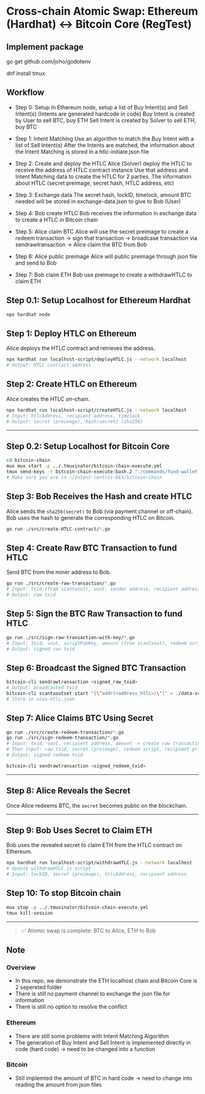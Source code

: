 # Cross-chain Atomic Swap: Ethereum (Hardhat) ↔ Bitcoin Core (RegTest)

## Implement package
go get github.com/joho/godotenv

dnf install tmux

## Workflow
- Step 0: Setup
In Ethereum node, setup a list of Buy Intent(s) and Sell Intent(s) (Intents are generated hardcode in code)
Buy Intent is created by User to sell BTC, buy ETH
Sell Intent is created by Solver to sell ETH, buy BTC

- Step 1: Intent Matching
Use an algorithm to match the Buy Intent with a list of Sell Intent(s) 
After the Intents are matched, the information about the Intent Matching is stored in a htlc-initiate.json file

- Step 2: Create and deploy the HTLC
Alice (Solver) deploy the HTLC to receive the address of HTLC contract instance 
Use that address and Intent Matching data to create the HTLC for 2 parties. The information about HTLC (secret preimage, secret hash, HTLC address, etc)

- Step 3: Exchange data
The secret hash, lockID, timelock, amount BTC needed will be stored in exchange-data.json to give to Bob (User)

- Step 4: Bob create HTLC
Bob receives the information in exchange data to create a HTLC in Bitcoin chain

- Step 5: Alice claim BTC
Alice will use the secret preimage to create a redeem transaction -> sign that transaction -> broadcase transaction via sendrawtransaction -> Alice claim the BTC from Bob

- Step 6: Alice public preimage
Alice will public preimage through json file and send to Bob

- Step 7: Bob claim ETH
Bob use preimage to create a withdrawHTLC to claim ETH


## Step 0.1: Setup Localhost for Ethereum Hardhat
```bash
npx hardhat node
```

## Step 1: Deploy HTLC on Ethereum
Alice deploys the HTLC contract and retrieves the address.

```bash
npx hardhat run localhost-script/deployHTLC.js --network localhost
# Output: HTLC contract address
```

## Step 2: Create HTLC on Ethereum
Alice creates the HTLC on-chain.

```bash
npx hardhat run localhost-script/createHTLC.js --network localhost
# Input: htlcAddress, recipient address, timelock
# Output: secret (preimage), hash(secret) (sha256)
```

---

## Step 0.2: Setup Localhost for Bitcoin Core
```bash
cd bitcoin-chain
mux mux start -p ../.tmuxinator/bitcoin-chain-execute.yml
tmux send-keys -t bitcoin-chain-execute:bash.2 "./commands/fund-wallet.sh" C-m
# Make sure you are in ~/Intent-centric-DEX/bitcoin-chain
```

## Step 3: Bob Receives the Hash and create HTLC 
Alice sends the `sha256(secret)` to Bob (via payment channel or off-chain).
Bob uses the hash to generate the corresponding HTLC on Bitcoin.
```bash
go run ./src/create-HTLC-contract/*.go
```

## Step 4: Create Raw BTC Transaction to fund HTLC
Send BTC from the miner address to Bob.

```bash
go run ./src/create-raw-transaction/*.go
# Input: txid (from scantxout), vout, sender address, recipient address
# Output: raw txid
```

## Step 5: Sign the BTC Raw Transaction to fund HTLC
```bash
go run ./src/sign-raw-transaction-with-key/*.go
# Input: txid, vout, scriptPubKey, amount (from scantxout), redeem script, raw txid, sender private key
# Output: signed raw txid
```

## Step 6: Broadcast the Signed BTC Transaction
```bash
bitcoin-cli sendrawtransaction <signed_raw_txid>
# Output: broadcasted txid
bitcoin-cli scantxoutset start "[\"addr(<address_htlc>)\"]" > ./data-script/utxo-htlc.json
# Store in utxo-htlc.json

```

## Step 7: Alice Claims BTC Using Secret
```bash
go run ./src/create-redeem-transaction/*.go
go run ./src/sign-redeem-transaction/*.go
# Input: txid, vout, recipient address, amount -> create raw transaction
# Then input: raw txid, secret (preimage), redeem script, recipient private key, recipient public key
# Output: signed redeem txid
```

```bash
bitcoin-cli sendrawtransaction <signed_redeem_txid>
```

---

## Step 8: Alice Reveals the Secret
Once Alice redeems BTC, the `secret` becomes public on the blockchain.

---

## Step 9: Bob Uses Secret to Claim ETH
Bob uses the revealed secret to claim ETH from the HTLC contract on Ethereum.

```bash
npx hardhat run localhost-script/withdrawHTLC.js --network localhost
# Update withdrawHTLC.js script
# Input: lockID, secret (preimage), htlcAddress, recipient address
```

## Step 10: To stop Bitcoin chain
```bash
mux stop -p ../.tmuxinator/bitcoin-chain-execute.yml
tmux kill-session
```

---

> ✅ Atomic swap is complete: BTC to Alice, ETH to Bob

## Note
### Overview
- In this repo, we demonstrate the ETH localhost chain and Bitcoin Core is 2 sepereted folder
- There is still no payment channel to exchange the json file for information
- There is still no option to resolve the conflict

### Ethereum
- There are still some problems with Intent Matching Algorithm
- The generation of Buy Intent and Sell Intent is implemented directly in code (hard code) -> need to be changed into a function

### Bitcoin
- Still implemted the amount of BTC in hard code -> need to change into reading the amount from json files
